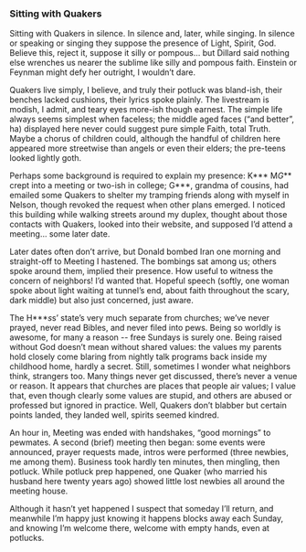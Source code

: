 ### Sitting with Quakers

Sitting with Quakers in silence. In silence and, later, while singing. In silence or speaking or singing they suppose the presence of Light, Spirit, God. Believe this, reject it, suppose it silly or pompous… but Dillard said nothing else wrenches us nearer the sublime like silly and pompous faith. Einstein or Feynman might defy her outright, I wouldn’t dare. 

Quakers live simply, I believe, and truly their potluck was bland-ish, their benches lacked cushions, their lyrics spoke plainly. The livestream is modish, I admit, and teary eyes more-ish though earnest. The simple life always seems simplest when faceless; the middle aged faces (“and better”, ha) displayed here never could suggest pure simple Faith, total Truth. Maybe a chorus of children could, although the handful of children here appeared more streetwise than angels or even their elders; the pre-teens looked lightly goth.

Perhaps some background is required to explain my presence: K*** M*G*** crept into a meeting or two-ish in college; G***, grandma of cousins, had emailed some Quakers to shelter my tramping friends along with myself in Nelson, though revoked the request when other plans emerged. I noticed this building while walking streets around my duplex, thought about those contacts with Quakers, looked into their website, and supposed I’d attend a meeting… some later date.

Later dates often don’t arrive, but Donald bombed Iran one morning and straight-off to Meeting I hastened. The bombings sat among us; others spoke around them, implied their presence. How useful to witness the concern of neighbors! I’d wanted that. Hopeful speech (softly, one woman spoke about light waiting at tunnel’s end, about faith throughout the scary, dark middle) but also just concerned, just aware. 

The H****s*s’ state’s very much separate from churches; we’ve never prayed, never read Bibles, and never filed into pews. Being so worldly is awesome, for many a reason -- free Sundays is surely one. Being raised without God doesn’t mean without shared values: the values my parents hold closely come blaring from nightly talk programs back inside my childhood home, hardly a secret. Still, sometimes I wonder what neighbors think, strangers too. Many things never get discussed, there’s never a venue or reason. It appears that churches are places that people air values; I value that, even though clearly some values are stupid, and others are abused or professed but ignored in practice. Well, Quakers don’t blabber but certain points landed, they landed well, spirits seemed kindred.

An hour in, Meeting was ended with handshakes, “good mornings” to pewmates. A second (brief) meeting then began: some events were announced, prayer requests made, intros were performed (three newbies, me among them). Business took hardly ten minutes, then mingling, then potluck. While potluck prep happened, one Quaker (who married his husband here twenty years ago) showed little lost newbies all around the meeting house.

Although it hasn’t yet happened I suspect that someday I’ll return, and meanwhile I’m happy just knowing it happens blocks away each Sunday, and knowing I’m welcome there, welcome with empty hands, even at potlucks.
